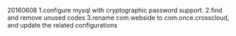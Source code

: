 20160608
1.configure mysql with cryptographic password support.
2.find and remove unused codes
3.rename com.webside to com.once.crosscloud, and update the related configurations

